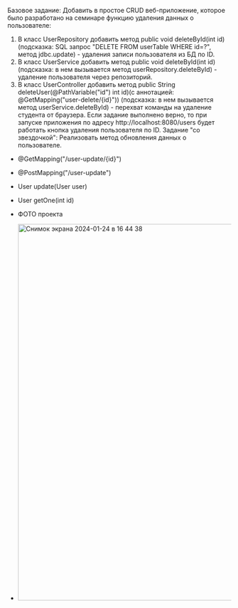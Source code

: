 Базовое задание:
Добавить в простое CRUD веб-приложение, которое было разработано на семинаре функцию удаления данных о пользователе:
1) В класс UserRepository добавить метод public void deleteById(int id)(подсказка: SQL запрос "DELETE FROM userTable WHERE id=?", метод jdbc.update) - удаления записи пользователя из БД по ID.
2) В класс UserService добавить метод public void deleteById(int id)(подсказка: в нем вызывается метод userRepository.deleteById) - удаление пользователя через репозиторий.
3) В класс UserController добавить метод public String deleteUser(@PathVariable("id") int id)(с аннотацией: @GetMapping("user-delete/{id}")) (подсказка: в нем вызывается метод userService.deleteById) - перехват команды на удаление студента от браузера.
Если задание выполнено верно, то при запуске приложения по адресу http://localhost:8080/users будет работать кнопка удаления пользователя по ID.
Задание "со звездочкой":
Реализовать метод обновления данных о пользователе.
- @GetMapping("/user-update/{id}")
- @PostMapping("/user-update")
- User update(User user)
- User getOne(int id)

- ФОТО проекта
- <img width="846" alt="Снимок экрана 2024-01-24 в 16 44 38" src="https://github.com/MikhailKostromin/CRUDSpringWeb/assets/110930748/e20a8d09-3383-4d1d-90f6-39c6a2cd2c71">
